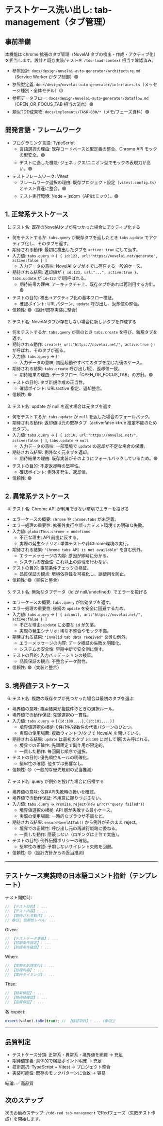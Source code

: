# テストケース洗い出し: tab-management（タブ管理）

## 事前準備

本機能は chrome 拡張のタブ管理（NovelAI タブの検出・作成・アクティブ化）を担当します。設計と既存実装/テストを `/tdd-load-context` 相当で確認済み。

- 参照設計: `docs/design/novelai-auto-generator/architecture.md`（Service Worker がタブ制御）🟢
- 参照型定義: `docs/design/novelai-auto-generator/interfaces.ts`（メッセージ種別・全体モデル）🟡
- 参照データフロー: `docs/design/novelai-auto-generator/dataflow.md`（OPEN_OR_FOCUS_TAB 相当の流れ）🟢
- 類似TDD成果物: `docs/implements/TASK-030/*`（メモ/フェーズ資料）🟢

## 開発言語・フレームワーク

- プログラミング言語: TypeScript
  - 言語選択の理由: 既存コードベースと型定義の整合、Chrome API モックの型安全。🟢
  - テストに適した機能: ジェネリクス/ユニオン型でモックの表現力が高い。🟢
- テストフレームワーク: Vitest
  - フレームワーク選択の理由: 既存プロジェクト設定（`vitest.config.ts`）とテスト資産に整合。🟢
  - テスト実行環境: Node + jsdom（APIはモック）。🟢

## 1. 正常系テストケース

1) テスト名: 既存のNovelAIタブが見つかった場合にアクティブ化する
- 何をテストするか: `tabs.query` が既存タブを返したとき `tabs.update` でアクティブ化し、そのタブを返す。
- 期待される動作: 最初に検出したタブを `active: true` にして返す。
- 入力値: `tabs.query` → `[ { id:123, url:"https://novelai.net/generate", active:false } ]`
  - 入力データの意味: NovelAI タブがすでに存在する一般的ケース。
- 期待される結果: 返却値が `{ id:123, url:"...", active:true }`、`tabs.update` が `id=123` で1回呼ばれる。
  - 期待結果の理由: アーキテクチャ上、既存タブがあれば再利用する方針。🟢
- テストの目的: 検出→アクティブ化の基本フロー検証。
  - 確認ポイント: URLパターン、`update` 呼び出し、返却値の整合。
- 信頼性: 🟢（設計/既存実装に整合）

2) テスト名: NovelAIタブが存在しない場合に新しいタブを作成する
- 何をテストするか: `tabs.query` が空のとき `tabs.create` を呼び、新規タブを返す。
- 期待される動作: `create({ url:"https://novelai.net/", active:true })` が呼ばれ、そのタブが返る。
- 入力値: `tabs.query` → `[]`
  - 入力データの意味: 初回起動やすべてのタブを閉じた後のケース。
- 期待される結果: `tabs.create` 呼び出し1回、返却値一致。
  - 期待結果の理由: データフロー「OPEN_OR_FOCUS_TAB」の方針。🟢
- テストの目的: タブ新規作成の正当性。
  - 確認ポイント: URL/active 指定、返却整合。
- 信頼性: 🟢

3) テスト名: update が null を返す場合は元タブを返す
- 何をテストするか: `tabs.update` が `null` を返した場合のフォールバック。
- 期待される動作: 返却値は元の既存タブ（active:false→true 推定不能のため元タブ）。
- 入力値: `tabs.query` → `[ { id:10, url:"https://novelai.net/", active:false } ]`, `tabs.update` → `null`
  - 入力データの意味: 一部環境で `update` の返却が不定な場合の保護。
- 期待される結果: 例外なく元タブを返却。
  - 期待結果の理由: 既存実装がそのようにフォールバックしているため。🟢
- テストの目的: 不定返却時の堅牢性。
  - 確認ポイント: 例外非発生、返却値。
- 信頼性: 🟢

## 2. 異常系テストケース

4) テスト名: Chrome API が利用できない環境でエラーを投げる
- エラーケースの概要: `chrome` や `chrome.tabs` が未定義。
- エラー処理の重要性: 拡張外実行や誤ったテスト環境での明確な失敗。
- 入力値: `globalThis.chrome = undefined`
  - 不正な理由: API 前提に反する。
  - 実際の発生シナリオ: 単体テストや非Chrome環境の実行。
- 期待される結果: `"Chrome tabs API is not available"` を含む例外。
  - エラーメッセージの内容: 原因が即時に分かる。
  - システムの安全性: これ以上の処理を行わない。
- テストの目的: 事前条件チェックの検証。
  - 品質保証の観点: 環境依存性を可視化し、誤使用を防止。
- 信頼性: 🟢（実装と整合）

5) テスト名: 無効なタブデータ（id が null/undefined）でエラーを投げる
- エラーケースの概要: `tabs.query` が無効タブを返す。
- エラー処理の重要性: 後続の `update` を安全に回避するため。
- 入力値: `tabs.query` → `[ { id:null, url:"https://novelai.net/", active:false } ]`
  - 不正な理由: `update` に必要な `id` が欠落。
  - 実際の発生シナリオ: 稀な不整合やモック不備。
- 期待される結果: `"Invalid tab data received"` を含む例外。
  - エラーメッセージの内容: データ検証の失敗を明確化。
  - システムの安全性: 早期中断で安全側に倒す。
- テストの目的: 入力バリデーションの検証。
  - 品質保証の観点: 不整合データ耐性。
- 信頼性: 🟢（実装と整合）

## 3. 境界値テストケース

6) テスト名: 複数の既存タブが見つかった場合は最初のタブを選ぶ
- 境界値の意味: 検索結果が複数件のときの選択ルール。
- 境界値での動作保証: 先頭選択の一貫性。
- 入力値: `tabs.query` → `[{id:100,...},{id:101,...}]`
  - 境界値選択の根拠: 0件/1件/複数件の代表パターンのひとつ。
  - 実際の使用場面: 複数ウィンドウ/タブで NovelAI を開いている。
- 期待される結果: `update` は最初のタブ `id:100` に対して1回のみ呼ばれる。
  - 境界での正確性: 先頭固定で副作用が限定的。
  - 一貫した動作: 毎回同じ順序で選択。
- テストの目的: 優先順位ルールの明確化。
  - 堅牢性の確認: 他タブは影響なし。
- 信頼性: 🟡（一般的な優先規則の妥当推測）

7) テスト名: query が例外を投げた場合に伝播する
- 境界値の意味: 依存API失敗時の扱いを確認。
- 境界値での動作保証: 不用意に握りつぶさない。
- 入力値: `tabs.query` → `Promise.reject(new Error("query failed"))`
  - 境界値選択の根拠: API 層が失敗する最小ケース。
  - 実際の使用場面: 一時的なブラウザ不調など。
- 期待される結果: `ensureNovelAITab()` から例外がそのまま reject。
  - 境界での正確性: 呼び出し元の再試行戦略に委ねる。
  - 一貫した動作: 隠蔽しない（ロギングは上位で実施）。
- テストの目的: 例外伝播ポリシーの確認。
  - 堅牢性の確認: 予期しないサイレント失敗を回避。
- 信頼性: 🟡（設計方針からの妥当推測）

---

## テストケース実装時の日本語コメント指針（テンプレート）

テスト開始時:
```ts
// 【テスト目的】: ...
// 【テスト内容】: ...
// 【期待される動作】: ...
// 🟢🟡🔴 信頼性レベル: ...
```

Given:
```ts
// 【テストデータ準備】: ...
// 【初期条件設定】: ...
// 【前提条件確認】: ...
```

When:
```ts
// 【実際の処理実行】: ...
// 【処理内容】: ...
// 【実行タイミング】: ...
```

Then:
```ts
// 【結果検証】: ...
// 【期待値確認】: ...
// 【品質保証】: ...
```

各 expect:
```ts
expect(value).toBe(true); // 【検証項目】: ...（🟢🟡🔴）
```

---

## 品質判定

- テストケース分類: 正常系・異常系・境界値を網羅 → 充足
- 期待値定義: 具体的で検証ポイント明確 → 充足
- 技術選択: TypeScript + Vitest → プロジェクト整合
- 実装可能性: 既存のモックパターンに合致 → 容易

結論: ✅ 高品質

## 次のステップ

次のお勧めステップ: `/tdd-red tab-management` でRedフェーズ（失敗テスト作成）を開始します。

